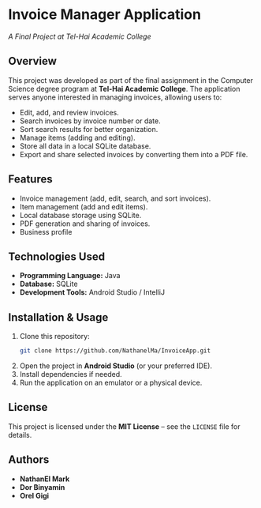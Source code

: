 # **Invoice Manager Application**
_A Final Project at Tel-Hai Academic College_

## **Overview**
This project was developed as part of the final assignment in the Computer Science degree program at **Tel-Hai Academic College**. The application serves anyone interested in managing invoices, allowing users to:
- Edit, add, and review invoices.
- Search invoices by invoice number or date.
- Sort search results for better organization.
- Manage items (adding and editing).
- Store all data in a local SQLite database.
- Export and share selected invoices by converting them into a PDF file.

## **Features**
-  Invoice management (add, edit, search, and sort invoices).
-  Item management (add and edit items).
-  Local database storage using SQLite.
-  PDF generation and sharing of invoices.
-  Business profile

## **Technologies Used**
- **Programming Language:** Java
- **Database:** SQLite
- **Development Tools:** Android Studio / IntelliJ
## **Installation & Usage**
1. Clone this repository:
   ```sh
   git clone https://github.com/NathanelMa/InvoiceApp.git
   ```
2. Open the project in **Android Studio** (or your preferred IDE).
3. Install dependencies if needed.
4. Run the application on an emulator or a physical device.

## **License**
This project is licensed under the **MIT License** – see the `LICENSE` file for details.

## **Authors**
- **NathanEl Mark**
- **Dor Binyamin**
- **Orel Gigi**

